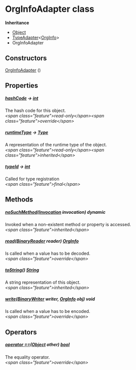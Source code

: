 


# OrgInfoAdapter class












**Inheritance**

- [Object](https:api.flutter.dev/flutter/dart-core/Object-class.html)
- [TypeAdapter](https:pub.dev/documentation/hive/2.2.3/hive/TypeAdapter-class.html)&lt;[OrgInfo](../models_organization_org_info/OrgInfo-class.md)\>
- OrgInfoAdapter








## Constructors

[OrgInfoAdapter](../models_organization_org_info/OrgInfoAdapter/OrgInfoAdapter.md) ()

   


## Properties

##### [hashCode](../models_organization_org_info/OrgInfoAdapter/hashCode.md) &#8594; [int](https:api.flutter.dev/flutter/dart-core/int-class.html)



The hash code for this object.  
_\<span class="feature"\>read-only\</span\>\<span class="feature"\>override\</span\>_



##### [runtimeType](https:api.flutter.dev/flutter/dart-core/Object/runtimeType.html) &#8594; [Type](https:api.flutter.dev/flutter/dart-core/Type-class.html)



A representation of the runtime type of the object.  
_\<span class="feature"\>read-only\</span\>\<span class="feature"\>inherited\</span\>_



##### [typeId](../models_organization_org_info/OrgInfoAdapter/typeId.md) &#8594; [int](https:api.flutter.dev/flutter/dart-core/int-class.html)



Called for type registration  
_\<span class="feature"\>final\</span\>_





## Methods

##### [noSuchMethod](https:api.flutter.dev/flutter/dart-core/Object/noSuchMethod.html)([Invocation](https:api.flutter.dev/flutter/dart-core/Invocation-class.html) invocation) dynamic



Invoked when a non-existent method or property is accessed.  
_\<span class="feature"\>inherited\</span\>_



##### [read](../models_organization_org_info/OrgInfoAdapter/read.md)([BinaryReader](https:pub.dev/documentation/hive/2.2.3/hive/BinaryReader-class.html) reader) [OrgInfo](../models_organization_org_info/OrgInfo-class.md)



Is called when a value has to be decoded.  
_\<span class="feature"\>override\</span\>_



##### [toString](https:api.flutter.dev/flutter/dart-core/Object/toString.html)() [String](https:api.flutter.dev/flutter/dart-core/String-class.html)



A string representation of this object.  
_\<span class="feature"\>inherited\</span\>_



##### [write](../models_organization_org_info/OrgInfoAdapter/write.md)([BinaryWriter](https:pub.dev/documentation/hive/2.2.3/hive/BinaryWriter-class.html) writer, [OrgInfo](../models_organization_org_info/OrgInfo-class.md) obj) void



Is called when a value has to be encoded.  
_\<span class="feature"\>override\</span\>_





## Operators

##### [operator ==](../models_organization_org_info/OrgInfoAdapter/operator_equals.md)([Object](https:api.flutter.dev/flutter/dart-core/Object-class.html) other) [bool](https:api.flutter.dev/flutter/dart-core/bool-class.html)



The equality operator.  
_\<span class="feature"\>override\</span\>_















